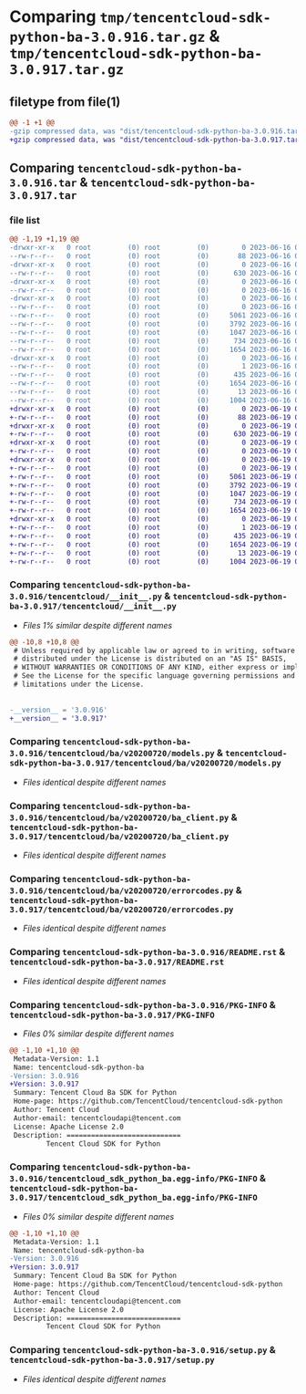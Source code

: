 # Comparing `tmp/tencentcloud-sdk-python-ba-3.0.916.tar.gz` & `tmp/tencentcloud-sdk-python-ba-3.0.917.tar.gz`

## filetype from file(1)

```diff
@@ -1 +1 @@
-gzip compressed data, was "dist/tencentcloud-sdk-python-ba-3.0.916.tar", last modified: Fri Jun 16 00:27:08 2023, max compression
+gzip compressed data, was "dist/tencentcloud-sdk-python-ba-3.0.917.tar", last modified: Mon Jun 19 00:18:06 2023, max compression
```

## Comparing `tencentcloud-sdk-python-ba-3.0.916.tar` & `tencentcloud-sdk-python-ba-3.0.917.tar`

### file list

```diff
@@ -1,19 +1,19 @@
-drwxr-xr-x   0 root         (0) root         (0)        0 2023-06-16 00:27:08.000000 tencentcloud-sdk-python-ba-3.0.916/
--rw-r--r--   0 root         (0) root         (0)       88 2023-06-16 00:27:08.000000 tencentcloud-sdk-python-ba-3.0.916/setup.cfg
-drwxr-xr-x   0 root         (0) root         (0)        0 2023-06-16 00:27:08.000000 tencentcloud-sdk-python-ba-3.0.916/tencentcloud/
--rw-r--r--   0 root         (0) root         (0)      630 2023-06-16 00:27:08.000000 tencentcloud-sdk-python-ba-3.0.916/tencentcloud/__init__.py
-drwxr-xr-x   0 root         (0) root         (0)        0 2023-06-16 00:27:08.000000 tencentcloud-sdk-python-ba-3.0.916/tencentcloud/ba/
--rw-r--r--   0 root         (0) root         (0)        0 2023-06-16 00:27:08.000000 tencentcloud-sdk-python-ba-3.0.916/tencentcloud/ba/__init__.py
-drwxr-xr-x   0 root         (0) root         (0)        0 2023-06-16 00:27:08.000000 tencentcloud-sdk-python-ba-3.0.916/tencentcloud/ba/v20200720/
--rw-r--r--   0 root         (0) root         (0)        0 2023-06-16 00:27:08.000000 tencentcloud-sdk-python-ba-3.0.916/tencentcloud/ba/v20200720/__init__.py
--rw-r--r--   0 root         (0) root         (0)     5061 2023-06-16 00:27:08.000000 tencentcloud-sdk-python-ba-3.0.916/tencentcloud/ba/v20200720/models.py
--rw-r--r--   0 root         (0) root         (0)     3792 2023-06-16 00:27:08.000000 tencentcloud-sdk-python-ba-3.0.916/tencentcloud/ba/v20200720/ba_client.py
--rw-r--r--   0 root         (0) root         (0)     1047 2023-06-16 00:27:08.000000 tencentcloud-sdk-python-ba-3.0.916/tencentcloud/ba/v20200720/errorcodes.py
--rw-r--r--   0 root         (0) root         (0)      734 2023-06-16 00:27:08.000000 tencentcloud-sdk-python-ba-3.0.916/README.rst
--rw-r--r--   0 root         (0) root         (0)     1654 2023-06-16 00:27:08.000000 tencentcloud-sdk-python-ba-3.0.916/PKG-INFO
-drwxr-xr-x   0 root         (0) root         (0)        0 2023-06-16 00:27:08.000000 tencentcloud-sdk-python-ba-3.0.916/tencentcloud_sdk_python_ba.egg-info/
--rw-r--r--   0 root         (0) root         (0)        1 2023-06-16 00:27:08.000000 tencentcloud-sdk-python-ba-3.0.916/tencentcloud_sdk_python_ba.egg-info/dependency_links.txt
--rw-r--r--   0 root         (0) root         (0)      435 2023-06-16 00:27:08.000000 tencentcloud-sdk-python-ba-3.0.916/tencentcloud_sdk_python_ba.egg-info/SOURCES.txt
--rw-r--r--   0 root         (0) root         (0)     1654 2023-06-16 00:27:08.000000 tencentcloud-sdk-python-ba-3.0.916/tencentcloud_sdk_python_ba.egg-info/PKG-INFO
--rw-r--r--   0 root         (0) root         (0)       13 2023-06-16 00:27:08.000000 tencentcloud-sdk-python-ba-3.0.916/tencentcloud_sdk_python_ba.egg-info/top_level.txt
--rw-r--r--   0 root         (0) root         (0)     1004 2023-06-16 00:27:08.000000 tencentcloud-sdk-python-ba-3.0.916/setup.py
+drwxr-xr-x   0 root         (0) root         (0)        0 2023-06-19 00:18:06.000000 tencentcloud-sdk-python-ba-3.0.917/
+-rw-r--r--   0 root         (0) root         (0)       88 2023-06-19 00:18:06.000000 tencentcloud-sdk-python-ba-3.0.917/setup.cfg
+drwxr-xr-x   0 root         (0) root         (0)        0 2023-06-19 00:18:06.000000 tencentcloud-sdk-python-ba-3.0.917/tencentcloud/
+-rw-r--r--   0 root         (0) root         (0)      630 2023-06-19 00:18:06.000000 tencentcloud-sdk-python-ba-3.0.917/tencentcloud/__init__.py
+drwxr-xr-x   0 root         (0) root         (0)        0 2023-06-19 00:18:06.000000 tencentcloud-sdk-python-ba-3.0.917/tencentcloud/ba/
+-rw-r--r--   0 root         (0) root         (0)        0 2023-06-19 00:18:06.000000 tencentcloud-sdk-python-ba-3.0.917/tencentcloud/ba/__init__.py
+drwxr-xr-x   0 root         (0) root         (0)        0 2023-06-19 00:18:06.000000 tencentcloud-sdk-python-ba-3.0.917/tencentcloud/ba/v20200720/
+-rw-r--r--   0 root         (0) root         (0)        0 2023-06-19 00:18:06.000000 tencentcloud-sdk-python-ba-3.0.917/tencentcloud/ba/v20200720/__init__.py
+-rw-r--r--   0 root         (0) root         (0)     5061 2023-06-19 00:18:06.000000 tencentcloud-sdk-python-ba-3.0.917/tencentcloud/ba/v20200720/models.py
+-rw-r--r--   0 root         (0) root         (0)     3792 2023-06-19 00:18:06.000000 tencentcloud-sdk-python-ba-3.0.917/tencentcloud/ba/v20200720/ba_client.py
+-rw-r--r--   0 root         (0) root         (0)     1047 2023-06-19 00:18:06.000000 tencentcloud-sdk-python-ba-3.0.917/tencentcloud/ba/v20200720/errorcodes.py
+-rw-r--r--   0 root         (0) root         (0)      734 2023-06-19 00:18:06.000000 tencentcloud-sdk-python-ba-3.0.917/README.rst
+-rw-r--r--   0 root         (0) root         (0)     1654 2023-06-19 00:18:06.000000 tencentcloud-sdk-python-ba-3.0.917/PKG-INFO
+drwxr-xr-x   0 root         (0) root         (0)        0 2023-06-19 00:18:06.000000 tencentcloud-sdk-python-ba-3.0.917/tencentcloud_sdk_python_ba.egg-info/
+-rw-r--r--   0 root         (0) root         (0)        1 2023-06-19 00:18:06.000000 tencentcloud-sdk-python-ba-3.0.917/tencentcloud_sdk_python_ba.egg-info/dependency_links.txt
+-rw-r--r--   0 root         (0) root         (0)      435 2023-06-19 00:18:06.000000 tencentcloud-sdk-python-ba-3.0.917/tencentcloud_sdk_python_ba.egg-info/SOURCES.txt
+-rw-r--r--   0 root         (0) root         (0)     1654 2023-06-19 00:18:06.000000 tencentcloud-sdk-python-ba-3.0.917/tencentcloud_sdk_python_ba.egg-info/PKG-INFO
+-rw-r--r--   0 root         (0) root         (0)       13 2023-06-19 00:18:06.000000 tencentcloud-sdk-python-ba-3.0.917/tencentcloud_sdk_python_ba.egg-info/top_level.txt
+-rw-r--r--   0 root         (0) root         (0)     1004 2023-06-19 00:18:06.000000 tencentcloud-sdk-python-ba-3.0.917/setup.py
```

### Comparing `tencentcloud-sdk-python-ba-3.0.916/tencentcloud/__init__.py` & `tencentcloud-sdk-python-ba-3.0.917/tencentcloud/__init__.py`

 * *Files 1% similar despite different names*

```diff
@@ -10,8 +10,8 @@
 # Unless required by applicable law or agreed to in writing, software
 # distributed under the License is distributed on an "AS IS" BASIS,
 # WITHOUT WARRANTIES OR CONDITIONS OF ANY KIND, either express or implied.
 # See the License for the specific language governing permissions and
 # limitations under the License.
 
 
-__version__ = '3.0.916'
+__version__ = '3.0.917'
```

### Comparing `tencentcloud-sdk-python-ba-3.0.916/tencentcloud/ba/v20200720/models.py` & `tencentcloud-sdk-python-ba-3.0.917/tencentcloud/ba/v20200720/models.py`

 * *Files identical despite different names*

### Comparing `tencentcloud-sdk-python-ba-3.0.916/tencentcloud/ba/v20200720/ba_client.py` & `tencentcloud-sdk-python-ba-3.0.917/tencentcloud/ba/v20200720/ba_client.py`

 * *Files identical despite different names*

### Comparing `tencentcloud-sdk-python-ba-3.0.916/tencentcloud/ba/v20200720/errorcodes.py` & `tencentcloud-sdk-python-ba-3.0.917/tencentcloud/ba/v20200720/errorcodes.py`

 * *Files identical despite different names*

### Comparing `tencentcloud-sdk-python-ba-3.0.916/README.rst` & `tencentcloud-sdk-python-ba-3.0.917/README.rst`

 * *Files identical despite different names*

### Comparing `tencentcloud-sdk-python-ba-3.0.916/PKG-INFO` & `tencentcloud-sdk-python-ba-3.0.917/PKG-INFO`

 * *Files 0% similar despite different names*

```diff
@@ -1,10 +1,10 @@
 Metadata-Version: 1.1
 Name: tencentcloud-sdk-python-ba
-Version: 3.0.916
+Version: 3.0.917
 Summary: Tencent Cloud Ba SDK for Python
 Home-page: https://github.com/TencentCloud/tencentcloud-sdk-python
 Author: Tencent Cloud
 Author-email: tencentcloudapi@tencent.com
 License: Apache License 2.0
 Description: ============================
         Tencent Cloud SDK for Python
```

### Comparing `tencentcloud-sdk-python-ba-3.0.916/tencentcloud_sdk_python_ba.egg-info/PKG-INFO` & `tencentcloud-sdk-python-ba-3.0.917/tencentcloud_sdk_python_ba.egg-info/PKG-INFO`

 * *Files 0% similar despite different names*

```diff
@@ -1,10 +1,10 @@
 Metadata-Version: 1.1
 Name: tencentcloud-sdk-python-ba
-Version: 3.0.916
+Version: 3.0.917
 Summary: Tencent Cloud Ba SDK for Python
 Home-page: https://github.com/TencentCloud/tencentcloud-sdk-python
 Author: Tencent Cloud
 Author-email: tencentcloudapi@tencent.com
 License: Apache License 2.0
 Description: ============================
         Tencent Cloud SDK for Python
```

### Comparing `tencentcloud-sdk-python-ba-3.0.916/setup.py` & `tencentcloud-sdk-python-ba-3.0.917/setup.py`

 * *Files identical despite different names*

